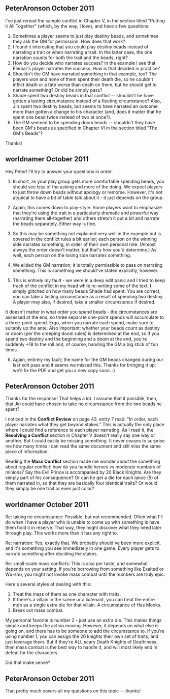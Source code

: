 PeterAronson October 2011
-------------------------

I've just reread the sample conflict in Chapter V, in the section titled "Putting it All Together" (which, by the way, I love), and have a few questions:

1. Sometimes a player seems to just play destiny beads, and sometimes they ask the GM for permission.  How does that work? 
2. I found it interesting that you could play destiny beads instead of narrating a trait or when narrating a trait. In the latter case, the one narration counts for both the trait and the beads, right? 
3. How do you decide who narrates success?  In the example I see that Elemar's player narrates the success.  How is that decided in practice? 
4. Shouldn't the GM have narrated something in that example, too?  The players won and none of them spent their death die, so he couldn't inflict death or a fate worse than death on them, but he should get to narrate something?  Or did he simply pass? 
5. Shade spent two destiny beads in that conflict -- shouldn't he have gotten a lasting circumstance instead of a fleeting circumstance?  Also, Jin spent two destiny beads, but seems to have narrated an outcome more than gotten a change to his character (and, does it matter that he spent one bead twice instead of two at once?). 
6. The GM seemed to be spending doom beads -- shouldn't they have been GM's beads as specified in Chapter VI in the section titled "The GM's Beads"? 

Thanks!

worldnamer October 2011
-----------------------

Hey Peter! I'll try to answer your questions in order.

1. In short, as your play group gets more comfortable spending beads, you should see less of the asking and more of the doing. We expect players to just throw down beads without apology or remorse. However, it's not atypical to have a bit of table talk about it - it just depends on the group.

2. Again, this comes down to play-style. Some players want to emphasize that they're using the trait in a particularly dramatic and powerful way (narrating them all-together) and others stretch it out a bit and narrate the beads separately. Either way is fine.

3. So this may be something not explained very well in the example but is covered in the conflict rules a bit earlier; each person on the winning side narrates something, in order of their own personal role. (Almost always the order doesn't matter, but that's how you'd determine.) As well, each person on the losing side narrates something.

4. We elided the GM narration; it is totally permissible to pass on narrating something. This is something we should've stated explicitly, however.

5. This is entirely my fault - we were in a deep edit panic and I tried to keep track of the conflict in my head while re-writing some of the text. I simply glitched on how many beads Shade had spent. You are correct, you can take a lasting circumstance as a result of spending two destiny. A player may also, if desired, take a smaller circumstance if desired.

It doesn't matter in what order you spend beads - the circumstances are assessed at the end, so three separate one-point spends will accumulate to a three-point spend. Ergo, when you narrate each spend, make sure to suitably up the ante. Also important: whether your beads count as destiny or doom (per the creeping doom rules) is determined at the end, so if you spend two destiny and the beginning and a doom at the end, you're suddenly +18 to the roll and, of course, handing the GM a big stick of fun times.

6. Again, entirely my fault; the name for the GM beads changed during our last edit pass and it seems we missed this. Thanks for bringing it up; we'll fix the PDF and get you a new copy soon. :)

PeterAronson October 2011
-------------------------

Thanks for the response! That helps a lot. I assume that it possible, then, that Jin could have chosen to take no circumstance from the two beads he spent? 

I noticed in the **Conflict Review** on page 43, entry 7 read: "In order, each player narrates what they get beyond stakes." This is actually the only place where I could find a reference to each player narrating. As I read it, the **Resolving a Conflict** section in Chapter V doesn't really say one way or another. But I could easily be missing something. It never ceases to surprise me how many times I can read the same document and still miss the same piece of information.

Reading the **Mass Conflict** section made me wonder about the something about regular conflict: how do you handle heroes vs moderate numbers of minions? Say the Evil Prince is accompanied by 20 Black Knights. Are they simply part of his consequence? Or can he get a die for each lance (5) of them narrated in, so that they are basically four identical traits? Or would they simply be one trait or even just color?

worldnamer October 2011
-----------------------

Re: taking no circumstance: Possible, but not recommended. Often what I'll do when I have a player who is unable to come up with something is have them hold it in reserve. That way, they might discover what they need later through play. This works more than it has any right to.

Re: narration: Yes, exactly that. We probably should've been more explicit, and it's something you see immediately in one game. Every player gets to narrate something after deciding the stakes.

Re: small-scale mass conflicts: This is also per taste, and somewhat depends on your setting. If you're borrowing from something like Exalted or Wu-shu, you might not invoke mass combat until the numbers are truly epic. 

Here's several styles of dealing with this:

1. Treat the mass of them as one character with traits.
2. If there's a villain in the scene or a liutenant, you can treat the entire mob as a single extra die for that villain. A circumstance of Has Mooks.
3. Break out mass combat.

My personal favorite is number 2 - just use an extra die. This makes things simple and keeps the action moving. However, it depends on what else is going on, and there has to be someone to add the circumstance to. If you're using number 1, you can assign the 20 knights their own set of traits, and just leverage them. But if they're ALL scary Death Knights of Deathiness, then mass combat is the best way to handle it, and will most likely end in defeat for the characters.

Did that make sense?

PeterAronson October 2011
-------------------------

That pretty much covers all my questions on this topic -- thanks!
